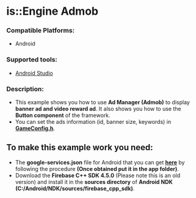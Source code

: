 # is::Engine Admob
### Compatible Platforms:
- Android

### Supported tools:
- [Android Studio](https://github.com/Is-Daouda/is-Engine#-android-studio)

### Description:
- This example shows you how to use **Ad Manager (Admob)** to display **banner ad and video reward ad**. It also shows you how to use the **Button component** of the framework.
- You can set the ads information (id, banner size, keywords) in **[GameConfig.h](./app/src/main/cpp/app_src/config/GameConfig.h#L100)**.

## To make this example work you need:
- The **google-services.json** file for Android that you can get **[here](https://support.google.com/firebase/answer/7015592)** by following the procedure **(Once obtained put it in the app folder)**.
- Download the **Firebase C++ SDK 4.5.0** (Please note this is an old version) and install it in the **sources directory** of **Android NDK (C:/Android/NDK/sources/firebase_cpp_sdk)**.